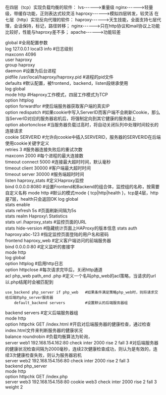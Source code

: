 在四层（tcp）实现负载均衡的软件：
    lvs------>重量级
    nginx------>轻量级，带缓存功能，正则表达式较灵活
    haproxy------>模拟四层转发，较灵活
    在七层（http）实现反向代理的软件：
    haproxy------>天生技能，全面支持七层代理，会话保持，标记，路径转移；
    nginx------>只在http协议和mail协议上功能比较好，性能与haproxy差不多；
    apache------>功能较差

global					#全局配置参数  
        log 127.0.0.1 local3 info	#日志级别  
        maxconn 4096  
        user haproxy  
        group haproxy  
        daemon			#设置为后台进程  
	pidfile /usr/local/haproxy/haproxy.pid	#进程的pid文件  
defaults			#默认配置，被frontend，backend，listen段继承使用  
        log global  
        mode http		#Haproxy工作模式，四层工作模式为TCP  
        option httplog  
	option forwardfor 	#使后端服务器获取客户端的真实IP  
	option redispatch	#如果cookie中写入ServerID而客户端不会刷新Cookie，那么当ServerID对应的服务器宕机后，将强制定向到其它健康的服务器上  
	option abortonclose	#当服务器负载过高时，将自动关闭队列中处理时间较长的连接请求  
	cookie SERVERID		#允许向cookie中插入SERVERID，服务器的SERVERID在后端使用cookie关键字定义  
        retries 3               #服务器连接失败后的重试次数  
        maxconn 2000            #每个进程的最大连接数  
        timeout connect 5000    #连接最大超时时间，默认毫秒  
        timeout client 30000	#客户端最大超时时间  
        timeout server 30000	#服务端超时时间  
listen haproxy_stats		#定义Haproxy监控  
        bind 0.0.0.0:8080    #设置Frontend和Backend的组合体，监控组的名称，按需要自定义名称
        mode http          #默认的模式mode { tcp|http|health }，tcp是4层，http是7层，health只会返回OK
        log global    
        stats enable        
        stats refresh 5s	#页面刷新间隔为5s  
        stats realm Haproxy\ Statistics  
        stats uri /haproxy_stats	#监控页面的URL  
        stats hide-version           #隐藏统计页面上HAProxy的版本信息
        stats auth haproxy:abc-123	#指定监控页面登陆的用户名和密码  
frontend haproxy_web		#定义客户端访问的前端服务器  
        bind 0.0.0.0:80		#定义监听的套接字  
        mode http  
        log global  
        option httplog		#启用http日志  
        option httpclose	#每次请求完毕后，关闭http通道  
	acl php_web path_end .php  #定义一个名叫php_web的acl策略，当请求的url以.php结尾时会被匹配到  
  
	use_backend php_server if php_web	#如果条件满足策略php_web时，则将请求交给后端的php_server服务器  
        default_backend servers			#设置默认的后端服务器组  
backend servers			#定义后端服务器组  
        mode http  
        option httpchk GET /index.html	#开启对后端服务器的健康检查，通过检查index.html文件来判断服务器的健康状况  
        balance roundrobin              #负载均衡算法为轮询，  
        server web1 192.168.154.162:80 check inter 2000 rise 2 fall 3  #对后端服务器的健康状况检查间隔为2000毫秒，连续2次健康检查成功，则认为是有效的，连续3次健康检查失败，则认为服务器宕机  
        server web2 192.168.154.156:80 check inter 2000 rise 2 fall 3  
backend php_server  
	mode http  
	option httpchk GET /index.php  
	server web3 192.168.154.158:80 cookie web3 check inter 2000 rise 2 fall 3 weight 2  
	
	